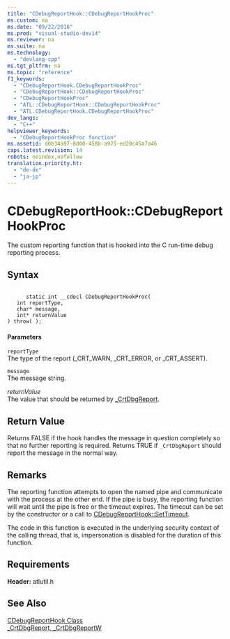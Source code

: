 ```yaml
---
title: "CDebugReportHook::CDebugReportHookProc"
ms.custom: na
ms.date: "09/22/2016"
ms.prod: "visual-studio-dev14"
ms.reviewer: na
ms.suite: na
ms.technology: 
  - "devlang-cpp"
ms.tgt_pltfrm: na
ms.topic: "reference"
f1_keywords: 
  - "CDebugReportHook.CDebugReportHookProc"
  - "CDebugReportHook::CDebugReportHookProc"
  - "CDebugReportHookProc"
  - "ATL::CDebugReportHook::CDebugReportHookProc"
  - "ATL.CDebugReportHook.CDebugReportHookProc"
dev_langs: 
  - "C++"
helpviewer_keywords: 
  - "CDebugReportHookProc function"
ms.assetid: d0b34a97-8d00-458b-a975-ed20c45a7a46
caps.latest.revision: 14
robots: noindex,nofollow
translation.priority.ht: 
  - "de-de"
  - "ja-jp"
---
```

# CDebugReportHook::CDebugReportHookProc
The custom reporting function that is hooked into the C run-time debug reporting process.  
  
## Syntax  
  
```  
  
      static int __cdecl CDebugReportHookProc(  
   int reportType,  
   char* message,  
   int* returnValue   
) throw( );  
```  
  
#### Parameters  
 `reportType`  
 The type of the report (_CRT_WARN, _CRT_ERROR, or _CRT_ASSERT).  
  
 `message`  
 The message string.  
  
 *returnValue*  
 The value that should be returned by [_CrtDbgReport](../vs140/_crtdbgreport--_crtdbgreportw.md).  
  
## Return Value  
 Returns FALSE if the hook handles the message in question completely so that no further reporting is required. Returns TRUE if `_CrtDbgReport` should report the message in the normal way.  
  
## Remarks  
 The reporting function attempts to open the named pipe and communicate with the process at the other end. If the pipe is busy, the reporting function will wait until the pipe is free or the timeout expires. The timeout can be set by the constructor or a call to [CDebugReportHook::SetTimeout](../vs140/cdebugreporthook--settimeout.md).  
  
 The code in this function is executed in the underlying security context of the calling thread, that is, impersonation is disabled for the duration of this function.  
  
## Requirements  
 **Header:** atlutil.h  
  
## See Also  
 [CDebugReportHook Class](../vs140/cdebugreporthook-class.md)   
 [_CrtDbgReport, _CrtDbgReportW](../vs140/_crtdbgreport--_crtdbgreportw.md)